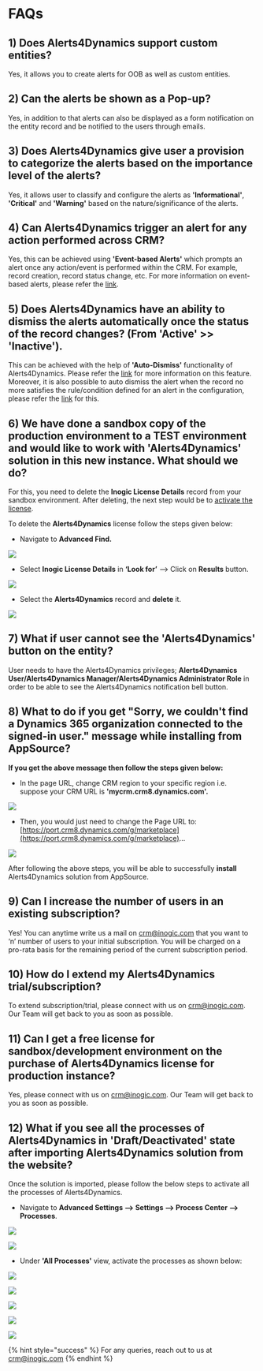 # FAQs

## 1) Does Alerts4Dynamics support custom entities?

Yes, it allows you to create alerts for OOB as well as custom entities.

## 2) Can the alerts be shown as a Pop-up?

Yes, in addition to that alerts can also be displayed as a form notification on the entity record and be notified to the users through emails.

## 3) Does Alerts4Dynamics give user a provision to categorize the alerts based on the importance level of the alerts?

Yes, it allows user to classify and configure the alerts as **'Informational'**, **'Critical'** and **'Warning'** based on the nature/significance of the alerts.

## 4) Can Alerts4Dynamics trigger an alert for any action performed across CRM?

Yes, this can be achieved using **'Event-based Alerts'** which prompts an alert once any action/event is performed within the CRM. For example, record creation, record status change, etc. For more information on event-based alerts, please refer the [link](https://docs.inogic.com/alerts4dynamics/features/event-based-alert).

## 5) Does Alerts4Dynamics have an ability to dismiss the alerts automatically once the status of the record changes? (From 'Active' >> 'Inactive').

This can be achieved with the help of **'Auto-Dismiss'** functionality of Alerts4Dynamics. Please refer the [link](https://docs.inogic.com/alerts4dynamics/configuration/automation/event-based-alert) for more information on this feature. Moreover, it is also possible to auto dismiss the alert when the record no more satisfies the rule/condition defined for an alert in the configuration, please refer the [link](https://docs.inogic.com/alerts4dynamics/configuration/automation/rule-based-alert) for this.

## 6) We have done a sandbox copy of the production environment to a TEST environment and would like to work with 'Alerts4Dynamics' solution in this new instance. What should we do?

For this, you need to delete the **Inogic License Details** record from your sandbox environment. After deleting, the next step would be to [activate the license](https://docs.inogic.com/alerts4dynamics/getting-started/license-activation).

To delete the **Alerts4Dynamics** license follow the steps given below:

* Navigate to **Advanced Find.**

![](../.gitbook/assets/FAQ\_1.png)

* Select **Inogic License Details** in **‘Look for’** --> Click on **Results** button.

![](<../.gitbook/assets/FAQ\_2 (4).png>)

* Select the **Alerts4Dynamics** record and **delete** it.

![](<../.gitbook/assets/FAQ\_3 (1).png>)

## 7) What if user cannot see the 'Alerts4Dynamics' button on the entity?

User needs to have the Alerts4Dynamics privileges; **Alerts4Dynamics User/Alerts4Dynamics Manager/Alerts4Dynamics Administrator Role** in order to be able to see the Alerts4Dynamics notification bell button.

## 8) What to do if you get "Sorry, we couldn't find a Dynamics 365 organization connected to the signed-in user." message while installing from AppSource?

**If you get the above message then follow the steps given below:**

* In the page URL, change CRM region to your specific region i.e. suppose your CRM URL is **'mycrm.crm8.dynamics.com'.**

![](https://gblobscdn.gitbook.com/assets%2F-M0QoyqUVI8\_HaZ9FOSL%2F-M939OdlC\_NJq30nQAPY%2F-M93AegtujrgIG0mSeJ3%2FFaq\_2.jpg?alt=media\&token=2c69d849-298e-4f96-a3b7-f2955111ae74)

* Then, you would just need to change the Page URL to: [https://port.crm8.dynamics.com/g/marketplace](https://port.crm8.dynamics.com/g/marketplace)...

![](https://gblobscdn.gitbook.com/assets%2F-M0QoyqUVI8\_HaZ9FOSL%2F-M939OdlC\_NJq30nQAPY%2F-M93Aocz6V-833veRJ6P%2FFaq\_3.jpg?alt=media\&token=58731059-28ec-4466-a440-a737c027ddae)

After following the above steps, you will be able to successfully **install** Alerts4Dynamics solution from AppSource.[\
](https://docs.inogic.com/click2clone/uninstallation)

## 9) Can I increase the number of users in an existing subscription?

Yes! You can anytime write us a mail on crm@inogic.com that you want to ‘n’ number of users to your initial subscription. You will be charged on a pro-rata basis for the remaining period of the current subscription period.

## 10) How do I extend my Alerts4Dynamics trial/subscription?

To extend subscription/trial, please connect with us on crm@inogic.com. Our Team will get back to you as soon as possible.

## 11) Can I get a free license for sandbox/development environment on the purchase of Alerts4Dynamics license for production instance?

Yes, please connect with us on crm@inogic.com. Our Team will get back to you as soon as possible.

## 12) What if you see all the processes of Alerts4Dynamics in 'Draft/Deactivated' state after importing Alerts4Dynamics solution from the website?

Once the solution is imported, please follow the below steps to activate all the processes of Alerts4Dynamics.

* Navigate to **Advanced Settings --> Settings --> Process Center --> Processes**.

![](../.gitbook/assets/A4D\_1.png)

![](../.gitbook/assets/A4D\_2.png)

* Under **'All Processes'** view, activate the processes as shown below:

![](../.gitbook/assets/A4D\_3.png)

![](../.gitbook/assets/A4D\_4.png)

![](../.gitbook/assets/A4D\_5.png)

![](../.gitbook/assets/A4D\_6.png)

![](../.gitbook/assets/A4D\_7.png)

{% hint style="success" %}
For any queries, reach out to us at [crm@inogic.com](mailto:crm@inogic.com)
{% endhint %}



